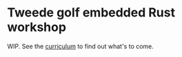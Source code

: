 # Tweede golf embedded Rust workshop

WIP. See the [curriculum](Curriculum.md) to find out what's to come.